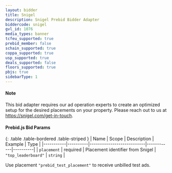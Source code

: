 ```yaml
---
layout: bidder
title: Snigel
description: Snigel Prebid Bidder Adapter
biddercode: snigel
gvl_id: 1076
media_types: banner
tcfeu_supported: true
prebid_member: false
schain_supported: true
coppa_supported: true
usp_supported: true
deals_supported: false
floors_supported: true
pbjs: true
sidebarType: 1
---
```


#### Note

This bid adapter requires our ad operation experts to create an optimized setup for the desired placements on your property.
Please reach out to us at <https://snigel.com/get-in-touch>.

#### Prebid.js Bid Params

{: .table .table-bordered .table-striped }
| Name      | Scope    | Description               | Example    | Type     |
|-----------|----------|---------------------------|------------|----------|
| `placement`    | required | Placement identifier from Snigel | `"top_leaderboard"` | `string` |

Use placement `"prebid_test_placement"` to receive unbilled test ads.
